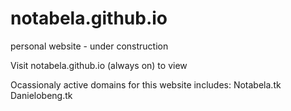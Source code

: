 # notabela.github.io
personal website - under construction

Visit notabela.github.io (always on) to view

Ocassionaly active domains for this website includes:
Notabela.tk
Danielobeng.tk
